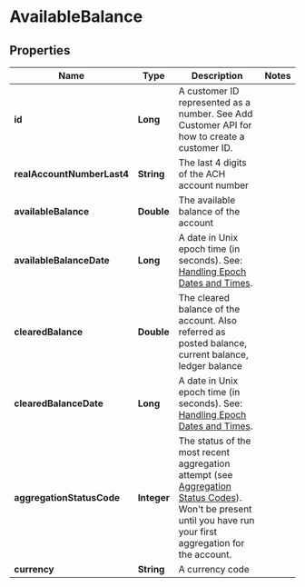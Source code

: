 

# AvailableBalance


## Properties

| Name | Type | Description | Notes |
|------------ | ------------- | ------------- | -------------|
|**id** | **Long** | A customer ID represented as a number. See Add Customer API for how to create a customer ID. |  |
|**realAccountNumberLast4** | **String** | The last 4 digits of the ACH account number |  |
|**availableBalance** | **Double** | The available balance of the account |  |
|**availableBalanceDate** | **Long** | A date in Unix epoch time (in seconds). See: [Handling Epoch Dates and Times](https://developer.mastercard.com/open-banking-us/documentation/codes-and-formats/). |  |
|**clearedBalance** | **Double** | The cleared balance of the account. Also referred as posted balance, current balance, ledger balance |  |
|**clearedBalanceDate** | **Long** | A date in Unix epoch time (in seconds). See: [Handling Epoch Dates and Times](https://developer.mastercard.com/open-banking-us/documentation/codes-and-formats/). |  |
|**aggregationStatusCode** | **Integer** | The status of the most recent aggregation attempt (see [Aggregation Status Codes](https://developer.mastercard.com/open-banking-us/documentation/products/manage/account-aggregation/#aggregation-status-codes)). Won&#39;t be present until you have run your first aggregation for the account. |  |
|**currency** | **String** | A currency code |  |



